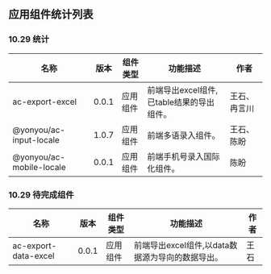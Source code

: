 ## 应用组件统计列表

### 10.29 统计
  
      
|  名称 | 版本 | 组件类型 | 功能描述 | 作者 |
| --- | --- | --- | --- |--- |
| ac-export-excel |  0.0.1 |  应用组件 | 前端导出excel组件,已table结果的导出组件。| 王石、冉言川 
| @yonyou/ac-input-locale |  1.0.7 |  应用组件 | 前端多语录入组件。| 王石、陈盼
| @yonyou/ac-mobile-locale |  0.0.1 |  应用组件 | 前端手机号录入国际化组件。| 陈盼



### 10.29 待完成组件
 
|  名称 | 版本 | 组件类型 | 功能描述 | 作者 |
| --- | --- | --- | --- |--- |
| ac-export-data-excel |  0.0.1 |  应用组件 | 前端导出excel组件,以data数据源为导向的数据导出。| 王石


